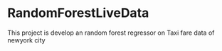 # RandomForestLiveData
This project is develop an random forest regressor on Taxi fare data of newyork city
